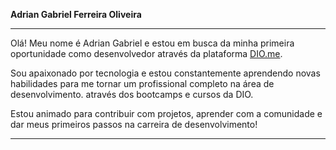 **Adrian Gabriel Ferreira Oliveira**

---

Olá! Meu nome é Adrian Gabriel e estou em busca da minha primeira oportunidade como desenvolvedor através da plataforma [DIO.me](https://www.dio.me). 

Sou apaixonado por tecnologia e estou constantemente aprendendo novas habilidades para me tornar um profissional completo na área de desenvolvimento. através dos bootcamps e cursos da DIO.

Estou animado para contribuir com projetos, aprender com a comunidade e dar meus primeiros passos na carreira de desenvolvimento!

---

